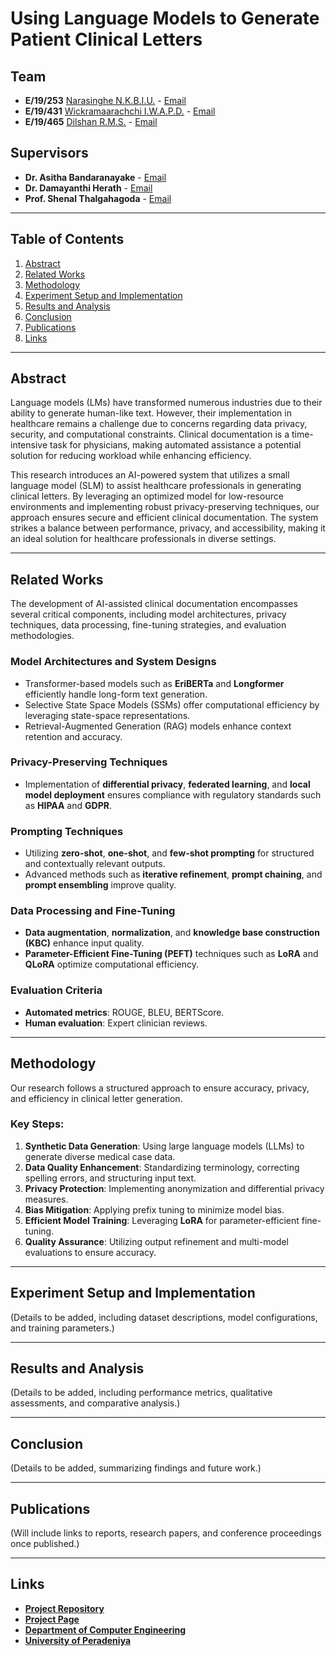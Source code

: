 # Using Language Models to Generate Patient Clinical Letters

## Team

- **E/19/253** [Narasinghe N.K.B.I.U.](https://github.com/Isira-Udantha) - [Email](mailto:e19253@eng.pdn.ac.lk)
- **E/19/431** [Wickramaarachchi I.W.A.P.D.](https://github.com/Prageeth-Dananjaya) - [Email](mailto:e19431@eng.pdn.ac.lk)
- **E/19/465** [Dilshan R.M.S.](https://github.com/e19465) - [Email](mailto:e19465@eng.pdn.ac.lk)

## Supervisors

- **Dr. Asitha Bandaranayake** - [Email](mailto:asithab@eng.pdn.ac.lk)
- **Dr. Damayanthi Herath** - [Email](mailto:damayanthiherath@eng.pdn.ac.lk)
- **Prof. Shenal Thalgahagoda** - [Email](mailto:)

---

## Table of Contents

1. [Abstract](#abstract)
2. [Related Works](#related-works)
3. [Methodology](#methodology)
4. [Experiment Setup and Implementation](#experiment-setup-and-implementation)
5. [Results and Analysis](#results-and-analysis)
6. [Conclusion](#conclusion)
7. [Publications](#publications)
8. [Links](#links)

---

## Abstract

Language models (LMs) have transformed numerous industries due to their ability to generate human-like text. However, their implementation in healthcare remains a challenge due to concerns regarding data privacy, security, and computational constraints. Clinical documentation is a time-intensive task for physicians, making automated assistance a potential solution for reducing workload while enhancing efficiency.

This research introduces an AI-powered system that utilizes a small language model (SLM) to assist healthcare professionals in generating clinical letters. By leveraging an optimized model for low-resource environments and implementing robust privacy-preserving techniques, our approach ensures secure and efficient clinical documentation. The system strikes a balance between performance, privacy, and accessibility, making it an ideal solution for healthcare professionals in diverse settings.

---

## Related Works

The development of AI-assisted clinical documentation encompasses several critical components, including model architectures, privacy techniques, data processing, fine-tuning strategies, and evaluation methodologies.

### Model Architectures and System Designs
- Transformer-based models such as **EriBERTa** and **Longformer** efficiently handle long-form text generation.
- Selective State Space Models (SSMs) offer computational efficiency by leveraging state-space representations.
- Retrieval-Augmented Generation (RAG) models enhance context retention and accuracy.

### Privacy-Preserving Techniques
- Implementation of **differential privacy**, **federated learning**, and **local model deployment** ensures compliance with regulatory standards such as **HIPAA** and **GDPR**.

### Prompting Techniques
- Utilizing **zero-shot**, **one-shot**, and **few-shot prompting** for structured and contextually relevant outputs.
- Advanced methods such as **iterative refinement**, **prompt chaining**, and **prompt ensembling** improve quality.

### Data Processing and Fine-Tuning
- **Data augmentation**, **normalization**, and **knowledge base construction (KBC)** enhance input quality.
- **Parameter-Efficient Fine-Tuning (PEFT)** techniques such as **LoRA** and **QLoRA** optimize computational efficiency.

### Evaluation Criteria
- **Automated metrics**: ROUGE, BLEU, BERTScore.
- **Human evaluation**: Expert clinician reviews.

---

## Methodology

Our research follows a structured approach to ensure accuracy, privacy, and efficiency in clinical letter generation.

### Key Steps:
1. **Synthetic Data Generation**: Using large language models (LLMs) to generate diverse medical case data.
2. **Data Quality Enhancement**: Standardizing terminology, correcting spelling errors, and structuring input text.
3. **Privacy Protection**: Implementing anonymization and differential privacy measures.
4. **Bias Mitigation**: Applying prefix tuning to minimize model bias.
5. **Efficient Model Training**: Leveraging **LoRA** for parameter-efficient fine-tuning.
6. **Quality Assurance**: Utilizing output refinement and multi-model evaluations to ensure accuracy.

---

## Experiment Setup and Implementation

(Details to be added, including dataset descriptions, model configurations, and training parameters.)

---

## Results and Analysis

(Details to be added, including performance metrics, qualitative assessments, and comparative analysis.)

---

## Conclusion

(Details to be added, summarizing findings and future work.)

---

## Publications

(Will include links to reports, research papers, and conference proceedings once published.)

---

## Links

- **[Project Repository](https://github.com/cepdnaclk/e19-4yp-Using-LMs-to-Write-Patient-Clinical-Letters)**
- **[Project Page](https://cepdnaclk.github.io/e19-4yp-Using-LMs-to-Write-Patient-Clinical-Letters/)**
- **[Department of Computer Engineering](http://www.ce.pdn.ac.lk/)**
- **[University of Peradeniya](https://eng.pdn.ac.lk/)**
